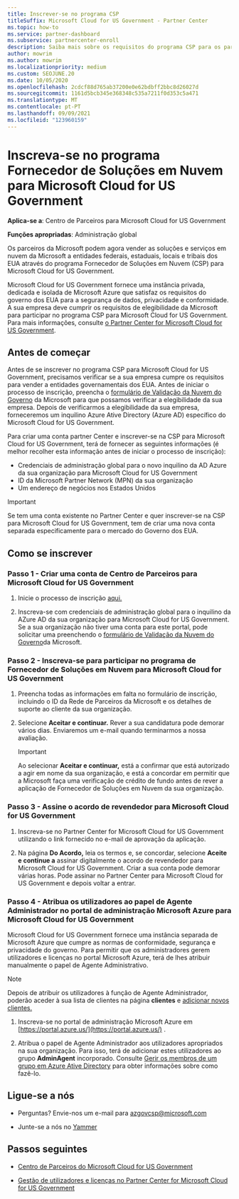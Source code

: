 ```yaml
---
title: Inscrever-se no programa CSP
titleSuffix: Microsoft Cloud for US Government - Partner Center
ms.topic: how-to
ms.service: partner-dashboard
ms.subservice: partnercenter-enroll
description: Saiba mais sobre os requisitos do programa CSP para os parceiros que queiram inscrever-se no programa Fornecedor de Soluções em Nuvem para Microsoft Cloud for US Government.
author: mowrim
ms.author: mowrim
ms.localizationpriority: medium
ms.custom: SEOJUNE.20
ms.date: 10/05/2020
ms.openlocfilehash: 2cdcf88d765ab37200e0e62bdbff2bbc8d26027d
ms.sourcegitcommit: 1161d5bcb345e368348c535a7211f0d353c5a471
ms.translationtype: MT
ms.contentlocale: pt-PT
ms.lasthandoff: 09/09/2021
ms.locfileid: "123960159"
---
```

# <a name="enroll-in-the-cloud-solution-provider-program-for-microsoft-cloud-for-us-government"></a>Inscreva-se no programa Fornecedor de Soluções em Nuvem para Microsoft Cloud for US Government

**Aplica-se a**: Centro de Parceiros para Microsoft Cloud for US Government

**Funções apropriadas**: Administração global

Os parceiros da Microsoft podem agora vender as soluções e serviços em nuvem da Microsoft a entidades federais, estaduais, locais e tribais dos EUA através do programa Fornecedor de Soluções em Nuvem (CSP) para Microsoft Cloud for US Government.

Microsoft Cloud for US Government fornece uma instância privada, dedicada e isolada de Microsoft Azure que satisfaz os requisitos do governo dos EUA para a segurança de dados, privacidade e conformidade. A sua empresa deve cumprir os requisitos de elegibilidade da Microsoft para participar no programa CSP para Microsoft Cloud for US Government. Para mais informações, consulte [o Partner Center for Microsoft Cloud for US Government](partner-center-for-microsoft-us-govt-cloud.md).

## <a name="before-you-begin"></a>Antes de começar

Antes de se inscrever no programa CSP para Microsoft Cloud for US Government, precisamos verificar se a sua empresa cumpre os requisitos para vender a entidades governamentais dos EUA. Antes de iniciar o processo de inscrição, preencha o [formulário de Validação da Nuvem do Governo](https://azuregov.microsoft.com/csp) da Microsoft para que possamos verificar a elegibilidade da sua empresa. Depois de verificarmos a elegibilidade da sua empresa, forneceremos um inquilino Azure Ative Directory (Azure AD) específico do Microsoft Cloud for US Government.  

Para criar uma conta partner Center e inscrever-se na CSP para Microsoft Cloud for US Government, terá de fornecer as seguintes informações (é melhor recolher esta informação antes de iniciar o processo de inscrição):

- Credenciais de administração global para o novo inquilino da AD Azure da sua organização para Microsoft Cloud for US Government
- ID da Microsoft Partner Network (MPN) da sua organização
- Um endereço de negócios nos Estados Unidos

> [!IMPORTANT]  
> Se tem uma conta existente no Partner Center e quer inscrever-se na CSP para Microsoft Cloud for US Government, tem de criar uma nova conta separada especificamente para o mercado do Governo dos EUA.

## <a name="how-to-enroll"></a>Como se inscrever

### <a name="step-1---create-a-partner-center-account-for-microsoft-cloud-for-us-government"></a>Passo 1 - Criar uma conta de Centro de Parceiros para Microsoft Cloud for US Government

1. Inicie o processo de inscrição [aqui.](https://partnercenter.microsoft.com/register/resellerusgjoinnow)

2. Inscreva-se com credenciais de administração global para o inquilino da AZure AD da sua organização para Microsoft Cloud for US Government. Se a sua organização não tiver uma conta para este portal, pode solicitar uma preenchendo o [formulário de Validação da Nuvem do Governo](https://azuregov.microsoft.com/csp)da Microsoft.

### <a name="step-2---apply-to-participate-in-the-cloud-solution-provider-program-for-microsoft-cloud-for-us-government"></a>Passo 2 - Inscreva-se para participar no programa de Fornecedor de Soluções em Nuvem para Microsoft Cloud for US Government

1. Preencha todas as informações em falta no formulário de inscrição, incluindo o ID da Rede de Parceiros da Microsoft e os detalhes de suporte ao cliente da sua organização.

2. Selecione **Aceitar e continuar.** Rever a sua candidatura pode demorar vários dias. Enviaremos um e-mail quando terminarmos a nossa avaliação.

   > [!IMPORTANT]
   > Ao selecionar **Aceitar e continuar,** está a confirmar que está autorizado a agir em nome da sua organização, e está a concordar em permitir que a Microsoft faça uma verificação de crédito de fundo antes de rever a aplicação de Fornecedor de Soluções em Nuvem da sua organização.

### <a name="step-3---sign-the-reseller-agreement-for-microsoft-cloud-for-us-government"></a>Passo 3 - Assine o acordo de revendedor para Microsoft Cloud for US Government

1. Inscreva-se no Partner Center for Microsoft Cloud for US Government utilizando o link fornecido no e-mail de aprovação da aplicação.

2. Na página **Do Acordo,** leia os termos e, se concordar, selecione **Aceite e continue a** assinar digitalmente o acordo de revendedor para Microsoft Cloud for US Government. Criar a sua conta pode demorar várias horas. Pode assinar no Partner Center para Microsoft Cloud for US Government e depois voltar a entrar.

### <a name="step-4---assign-users-to-the-admin-agent-role-in-the-microsoft-azure-admin-portal-for-microsoft-cloud-for-us-government"></a>Passo 4 - Atribua os utilizadores ao papel de Agente Administrador no portal de administração Microsoft Azure para Microsoft Cloud for US Government

Microsoft Cloud for US Government fornece uma instância separada de Microsoft Azure que cumpre as normas de conformidade, segurança e privacidade do governo. Para permitir que os administradores gerem utilizadores e licenças no portal Microsoft Azure, terá de lhes atribuir manualmente o papel de Agente Administrativo.

> [!NOTE]
> Depois de atribuir os utilizadores à função de Agente Administrador, poderão aceder à sua lista de clientes na página **clientes** e [adicionar novos clientes.](add-a-new-customer.md)

1. Inscreva-se no portal de administração Microsoft Azure em [https://portal.azure.us/](https://portal.azure.us/) .

2. Atribua o papel de Agente Administrador aos utilizadores apropriados na sua organização. Para isso, terá de adicionar estes utilizadores ao grupo **AdminAgent** incorporado. Consulte [Gerir os membros de um grupo em Azure Ative Directory](/azure/active-directory/active-directory-groups-members-azure-portal) para obter informações sobre como fazê-lo.

## <a name="connect-with-us"></a>Ligue-se a nós

- Perguntas? Envie-nos um e-mail para azgovcsp@microsoft.com

- Junte-se a nós no [Yammer](https://www.yammer.com/cloudpartnercommunity/#/threads/inGroup?type=in_group&feedId=11509777)

## <a name="next-steps"></a>Passos seguintes

- [Centro de Parceiros do Microsoft Cloud for US Government](partner-center-for-microsoft-us-govt-cloud.md)

- [Gestão de utilizadores e licenças no Partner Center for Microsoft Cloud for US Government](user-management-in-partner-center-for-microsoft-us-govt-cloud.md)
